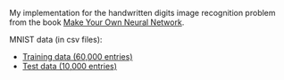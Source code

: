 My implementation for the handwritten digits image recognition problem from the book [Make Your Own Neural Network](https://www.amazon.com/Make-Your-Own-Neural-Network-ebook/dp/B01EER4Z4G).

MNIST data (in csv files):

 - [Training data (60,000 entries)](https://www.google.com/url?q=http://www.pjreddie.com/media/files/mnist_train.csv&sa=D&ust=1459380918475000&usg=AFQjCNHGH44RvgkyjB1suF264J4YLaXWJA)
 - [Test data (10,000 entries)](https://www.google.com/url?q=http://www.pjreddie.com/media/files/mnist_test.csv&sa=D&ust=1459380918476000&usg=AFQjCNFmB73OHhZ9WaPrLzEdVw_bfBJG3Q)


